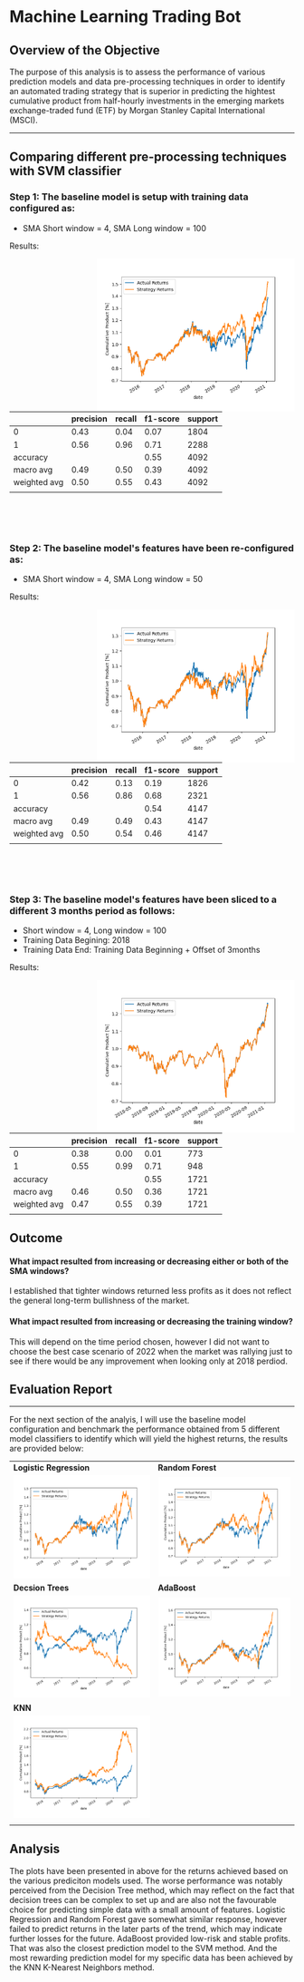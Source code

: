 # Machine Learning Trading Bot
## **Overview of the Objective**
The purpose of this analysis is to assess the performance of various prediction models and data pre-processing techniques in order to identify an automated trading strategy that is superior in predicting the hightest cumulative product from half-hourly investments in the emerging markets exchange-traded fund (ETF) by Morgan Stanley Capital International (MSCI).
****


## **Comparing different pre-processing techniques with SVM classifier**


### Step 1: The baseline model is setup with training data configured as:
* SMA Short window = 4, SMA Long window = 100

Results:

<img align="right" width="350" height="270" src="Plots/baseline_svm_4x100_plot.png">


|  | precision | recall  | f1-score | support |
| -   | -  | -   | -  | -       | 
| 0 | 0.43 | 0.04 | 0.07 | 1804 | 
| 1 | 0.56 | 0.96 | 0.71 | 2288 | 
| accuracy | |  | 0.55 | 4092 |  |
| macro avg | 0.49 | 0.50 | 0.39 | 4092 | 
| weighted avg | 0.50 | 0.55 | 0.43 | 4092 | 
|  |  |  |  |  | 

<br>
<br>
<br>

### Step 2: The baseline model's features have been re-configured as:
* SMA Short window = 4, SMA Long window = 50

Results:

<img align="right" width="350" height="270" src="Plots/baseline_svm_4x50_plot.png">


|  | precision | recall  | f1-score | support |
| -   | -  | -   | -  | -       |
| 0 | 0.42 | 0.13 | 0.19 | 1826 | 
| 1 | 0.56 | 0.86 | 0.68 | 2321 | 
| accuracy | |  | 0.54 | 4147 |
| macro avg | 0.49 | 0.49 | 0.43 | 4147 |
| weighted avg | 0.50 | 0.54 | 0.46 | 4147 |
|  |  |  |  |  | 

<br>
<br>
<br>

### Step 3: The baseline model's features have been sliced to a different 3 months period as follows:
* Short window = 4, Long window = 100
* Training Data Begining: 2018
* Training Data End: Training Data Beginning + Offset of 3months

Results:

<img align="right" width="350" height="270" src="Plots/baseline_svm_2018_plot.png">


|  | precision | recall  | f1-score | support |
| -   | -  | -   | -  | -       |
| 0 | 0.38 | 0.00 | 0.01 | 773 | 
| 1 | 0.55 | 0.99 | 0.71 | 948 | 
| accuracy | |  | 0.55 | 1721 |
| macro avg | 0.46 | 0.50 | 0.36 | 1721 |
| weighted avg | 0.47 | 0.55 | 0.39 | 1721 |
|  |  |  |  |  | 



## **Outcome**

#### **What impact resulted from increasing or decreasing either or both of the SMA windows?**

I established that tighter windows returned less profits as it does not reflect the general long-term bullishness of the market.

#### **What impact resulted from increasing or decreasing the training window?**
This will depend on the time period chosen, however I did not want to choose the best case scenario of 2022 when the market was rallying just to see if there would be any improvement when looking only at 2018 perdiod.



## **Evaluation Report**
-----

For the next section of the analyis, I will use the baseline model configuration and benchmark the performance obtained from 5 different model classifiers to identify which will yield the highest returns, the results are provided below:

|  | | 
| -   | -  | 
| **Logistic Regression** | **Random Forest** | 
| ![LogisticRegression_plot](Plots/Actual_vs_LogisticRegression_plot.png) | ![RandomForest_plot](Plots/Actual_vs_RandomForest_plot.png)|
|  **Decsion Trees**| **AdaBoost** |  
| ![DecisionTree_plot](Plots/Actual_vs_DecisionTree_plot.png)  | ![AdaBoost_plot](Plots/Actual_vs_AdaBoost_plot.png) |
| **KNN** |  | 
| ![KNN_plot](Plots/Actual_vs_KNN_plot.png) | | 
|  |  |

## Analysis
The plots have been presented in above for the returns achieved based on the various prediciton models used. The worse performance was notably perceived from the Decision Tree method, which may reflect on the fact that decision trees can be complex to set up and are also not the favourable choice for predicting simple data with a small amount of features. Logistic Regression and Random Forest gave somewhat similar response, however failed to predict returns in the later parts of the trend, which may indicate further losses for the future. AdaBoost provided low-risk and stable profits. That was also the closest prediction model to the SVM method. And the most rewarding prediction model for my specific data has been achieved by the KNN K-Nearest Neighbors method.

